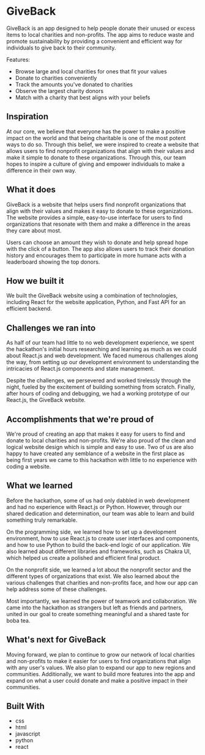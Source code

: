 # GiveBack

GiveBack is an app designed to help people donate their unused or excess items to local charities and non-profits. The app aims to reduce waste and promote sustainability by providing a convenient and efficient way for individuals to give back to their community.

Features:

- Browse large and local charities for ones that fit your values
- Donate to charities conveniently
- Track the amounts you've donated to charities
- Observe the largest charity donors
- Match with a charity that best aligns with your beliefs

## Inspiration
At our core, we believe that everyone has the power to make a positive impact on the world and that being charitable is one of the most potent ways to do so. Through this belief, we were inspired to create a website that allows users to find nonprofit organizations that align with their values and make it simple to donate to these organizations. Through this, our team hopes to inspire a culture of giving and empower individuals to make a difference in their own way.


## What it does
GiveBack is a website that helps users find nonprofit organizations that align with their values and makes it easy to donate to these organizations. The website provides a simple, easy-to-use interface for users to find organizations that resonate with them and make a difference in the areas they care about most. 

Users can choose an amount they wish to donate and help spread hope with the click of a button. The app also allows users to track their donation history and encourages them to participate in more humane acts with a leaderboard showing the top donors.


## How we built it
We built the GiveBack website using a combination of technologies, including React for the website application, Python, and Fast API for an efficient backend. 


## Challenges we ran into
As half of our team had little to no web development experience, we spent the hackathon's initial hours researching and learning as much as we could about React.js and web development. We faced numerous challenges along the way, from setting up our development environment to understanding the intricacies of React.js components and state management. 

Despite the challenges, we persevered and worked tirelessly through the night, fueled by the excitement of building something from scratch. Finally, after hours of coding and debugging, we had a working prototype of our React.js, the GiveBack website.


## Accomplishments that we're proud of
We're proud of creating an app that makes it easy for users to find and donate to local charities and non-profits. We're also proud of the clean and logical website design which is simple and easy to use. Two of us are also happy to have created any semblance of a website in the first place as being first years we came to this hackathon with little to no experience with coding a website.


## What we learned
Before the hackathon, some of us had only dabbled in web development and had no experience with React.js or Python. However, through our shared dedication and determination, our team was able to learn and build something truly remarkable. 

On the programming side, we learned how to set up a development environment, how to use React.js to create user interfaces and components, and how to use Python to build the back-end logic of our application. We also learned about different libraries and frameworks, such as Chakra UI, which helped us create a polished and efficient final product.

On the nonprofit side, we learned a lot about the nonprofit sector and the different types of organizations that exist. We also learned about the various challenges that charities and non-profits face, and how our app can help address some of these challenges. 

Most importantly, we learned the power of teamwork and collaboration. We came into the hackathon as strangers but left as friends and partners, united in our goal to create something meaningful and a shared taste for boba tea.


## What's next for GiveBack
Moving forward, we plan to continue to grow our network of local charities and non-profits to make it easier for users to find organizations that align with any user's values. We also plan to expand our app to new regions and communities. Additionally, we want to build more features into the app and expand on what a user could donate and make a positive impact in their communities.

## Built With
- css
- html
- javascript
- python
- react
